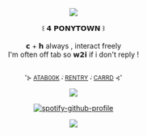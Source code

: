 <div align="center">

![](https://64.media.tumblr.com/685dec52ab56c62ee24d1f8d3d5c2a15/3bca9ceaa153f419-8a/s1280x1920/78d510083027b73e7960de4ed8bd47c4eed94780.pnj)

</div> <div align="center"> ꒰ 𝟰 𝗣𝗢𝗡𝗬𝗧𝗢𝗪𝗡 ꒱
</div> <div align="center">   ⠀⠀
</div> <div align="center"> 𝗰 + 𝗵 always , interact freely
</div> <div align="center"> I'm often off tab so 𝘄𝟮𝗶 if i don't reply !
</div> <div align="center">   ⠀⠀

 <sub> ˚⊱ [ATAB00K](https://saweden.atabook.org/)   ݁˖  [RENTRY](https://rentry.co/saweden)   ݁˖  [CARRD](https://saweden.carrd.co/) ⊰˚ <sub>

![](https://files.catbox.moe/9ob4rd.png)

</div> <div align="center">  

[![spotify-github-profile](https://spotify-github-profile.kittinanx.com/api/view?uid=hs3smmv24lmol8cds0yebbwe2&cover_image=true&theme=natemoo-re&show_offline=true&background_color=121212&interchange=true&bar_color=53b14f&bar_color_cover=false)](https://github.com/kittinan/spotify-github-profile) 

![](https://64.media.tumblr.com/685dec52ab56c62ee24d1f8d3d5c2a15/3bca9ceaa153f419-8a/s1280x1920/78d510083027b73e7960de4ed8bd47c4eed94780.pnj)
